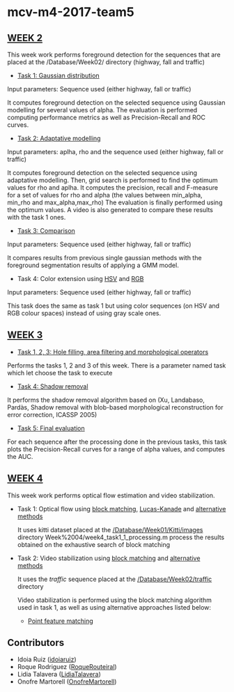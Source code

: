 # mcv-m4-2017-team5

## [WEEK 2](Week%2002/)

This week work performs foreground detection for the sequences that are placed at the /Database/Week02/ directory (highway, fall and traffic)


- [Task 1: Gaussian distribution](Week%2002/week2_task1_Gray.m)

 Input parameters: Sequence used (either highway, fall or traffic)

 It computes foreground detection on the selected sequence using Gaussian modelling for several values of alpha. The evaluation is performed computing performance metrics as well as  Precision-Recall and ROC curves.


- [Task 2: Adaptative modelling](Week%2002/week2_task2_Gray.m)

 Input parameters: aplha, rho and the sequence used (either highway, fall or traffic)

 It computes foreground detection on the selected sequence using adaptative modelling.
 Then, grid search is performed to find the optimum values for rho and aplha. It computes the precision, recall and F-measure for a set of values for rho and alpha (the values between min_alpha, min_rho and max_alpha,max_rho)
 The evaluation is finally performed using the optimum values.
 A video is also generated to compare these results with the task 1 ones.


- [Task 3: Comparison](Week%2002/week2_task32.m)

 Input parameters: Sequence used (either highway, fall or traffic)

 It compares results from previous single gaussian methods with the foreground segmentation results of applying a GMM model.


- Task 4: Color extension using [HSV](Week%2002/week2_task4_HSV.m) and [RGB](Week%2002/week2_task4_RGB.m)

 Input parameters: Sequence used (either highway, fall or traffic)

 This task does the same as task 1 but using color sequences (on HSV and RGB colour spaces) instead of using gray scale ones.


## [WEEK 3](Week%2003/)
- [Task 1, 2, 3: Hole filling, area filtering and morphological operators](Week%2003/week3_task123.m)

 Performs the tasks 1, 2 and 3 of this week. There is a parameter named task which let choose the task to execute

- [Task 4: Shadow removal](Week%2003/week3_task4.m)

 It performs the shadow removal algorithm based on (Xu, Landabaso, Pardàs, Shadow removal with blob-based morphological reconstruction for error correction, ICASSP 2005)

- [Task 5: Final evaluation](Week%2003/week3_task5.m)

 For each sequence after the processing done in the previous tasks, this task plots the Precision-Recall curves for a range of alpha values, and computes the AUC.

## [WEEK 4](Week%2004/)

This week work performs optical flow estimation and video stabilization.
- Task 1: Optical flow using [block matching](Week%2004/week4_task1_1.m), [Lucas-Kanade](Week%2004/week4_task1_2_and_3.m) and [alternative methods](Week%2004/week4_task1_2_and_3.m)

	It uses kitti dataset placed at the [/Database/Week01/Kitti/images](Database/Week01/Kitti/images) directory
	Week%2004/week4_task1_1_processing.m process the results obtained on the exhaustive search of block matching
	
- Task 2: Video stabilization using [block matching](Week%2004/week4_task2_1.m) and [alternative methods](Week%2004/week4_task2_2.m)

  It uses the *traffic* sequence placed at the [/Database/Week02/traffic](Database/Week02/traffic/) directory

  Video stabilization is performed using the block matching algorithm used in task 1, as well as using alternative approaches listed below:
  - [Point feature matching](http://es.mathworks.com/help/vision/examples/video-stabilization-using-point-feature-matching.html)

## Contributors

 * Idoia Ruiz ([idoiaruiz](https://github.com/idoiaruiz))
 * Roque Rodriguez ([RoqueRouteiral](https://github.com/RoqueRouteiral))
 * Lidia Talavera ([LidiaTalavera](https://github.com/LidiaTalavera))
 * Onofre Martorell ([OnofreMartorell](https://github.com/OnofreMartorell))
